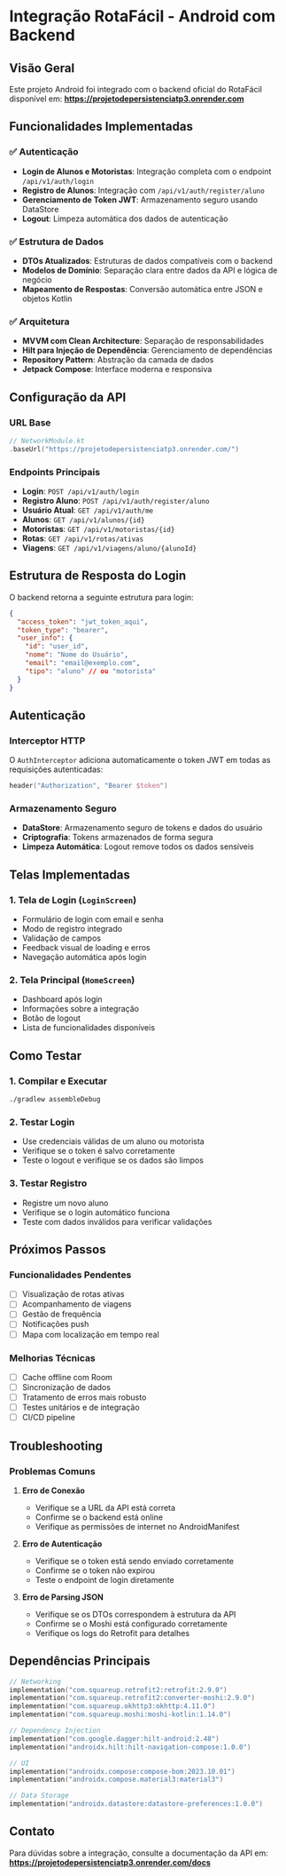 # Integração RotaFácil - Android com Backend

## Visão Geral

Este projeto Android foi integrado com o backend oficial do RotaFácil disponível em: **https://projetodepersistenciatp3.onrender.com**

## Funcionalidades Implementadas

### ✅ Autenticação
- **Login de Alunos e Motoristas**: Integração completa com o endpoint `/api/v1/auth/login`
- **Registro de Alunos**: Integração com `/api/v1/auth/register/aluno`
- **Gerenciamento de Token JWT**: Armazenamento seguro usando DataStore
- **Logout**: Limpeza automática dos dados de autenticação

### ✅ Estrutura de Dados
- **DTOs Atualizados**: Estruturas de dados compatíveis com o backend
- **Modelos de Domínio**: Separação clara entre dados da API e lógica de negócio
- **Mapeamento de Respostas**: Conversão automática entre JSON e objetos Kotlin

### ✅ Arquitetura
- **MVVM com Clean Architecture**: Separação de responsabilidades
- **Hilt para Injeção de Dependência**: Gerenciamento de dependências
- **Repository Pattern**: Abstração da camada de dados
- **Jetpack Compose**: Interface moderna e responsiva

## Configuração da API

### URL Base
```kotlin
// NetworkModule.kt
.baseUrl("https://projetodepersistenciatp3.onrender.com/")
```

### Endpoints Principais
- **Login**: `POST /api/v1/auth/login`
- **Registro Aluno**: `POST /api/v1/auth/register/aluno`
- **Usuário Atual**: `GET /api/v1/auth/me`
- **Alunos**: `GET /api/v1/alunos/{id}`
- **Motoristas**: `GET /api/v1/motoristas/{id}`
- **Rotas**: `GET /api/v1/rotas/ativas`
- **Viagens**: `GET /api/v1/viagens/aluno/{alunoId}`

## Estrutura de Resposta do Login

O backend retorna a seguinte estrutura para login:

```json
{
  "access_token": "jwt_token_aqui",
  "token_type": "bearer",
  "user_info": {
    "id": "user_id",
    "nome": "Nome do Usuário",
    "email": "email@exemplo.com",
    "tipo": "aluno" // ou "motorista"
  }
}
```

## Autenticação

### Interceptor HTTP
O `AuthInterceptor` adiciona automaticamente o token JWT em todas as requisições autenticadas:

```kotlin
header("Authorization", "Bearer $token")
```

### Armazenamento Seguro
- **DataStore**: Armazenamento seguro de tokens e dados do usuário
- **Criptografia**: Tokens armazenados de forma segura
- **Limpeza Automática**: Logout remove todos os dados sensíveis

## Telas Implementadas

### 1. Tela de Login (`LoginScreen`)
- Formulário de login com email e senha
- Modo de registro integrado
- Validação de campos
- Feedback visual de loading e erros
- Navegação automática após login

### 2. Tela Principal (`HomeScreen`)
- Dashboard após login
- Informações sobre a integração
- Botão de logout
- Lista de funcionalidades disponíveis

## Como Testar

### 1. Compilar e Executar
```bash
./gradlew assembleDebug
```

### 2. Testar Login
- Use credenciais válidas de um aluno ou motorista
- Verifique se o token é salvo corretamente
- Teste o logout e verifique se os dados são limpos

### 3. Testar Registro
- Registre um novo aluno
- Verifique se o login automático funciona
- Teste com dados inválidos para verificar validações

## Próximos Passos

### Funcionalidades Pendentes
- [ ] Visualização de rotas ativas
- [ ] Acompanhamento de viagens
- [ ] Gestão de frequência
- [ ] Notificações push
- [ ] Mapa com localização em tempo real

### Melhorias Técnicas
- [ ] Cache offline com Room
- [ ] Sincronização de dados
- [ ] Tratamento de erros mais robusto
- [ ] Testes unitários e de integração
- [ ] CI/CD pipeline

## Troubleshooting

### Problemas Comuns

1. **Erro de Conexão**
   - Verifique se a URL da API está correta
   - Confirme se o backend está online
   - Verifique as permissões de internet no AndroidManifest

2. **Erro de Autenticação**
   - Verifique se o token está sendo enviado corretamente
   - Confirme se o token não expirou
   - Teste o endpoint de login diretamente

3. **Erro de Parsing JSON**
   - Verifique se os DTOs correspondem à estrutura da API
   - Confirme se o Moshi está configurado corretamente
   - Verifique os logs do Retrofit para detalhes

## Dependências Principais

```kotlin
// Networking
implementation("com.squareup.retrofit2:retrofit:2.9.0")
implementation("com.squareup.retrofit2:converter-moshi:2.9.0")
implementation("com.squareup.okhttp3:okhttp:4.11.0")
implementation("com.squareup.moshi:moshi-kotlin:1.14.0")

// Dependency Injection
implementation("com.google.dagger:hilt-android:2.48")
implementation("androidx.hilt:hilt-navigation-compose:1.0.0")

// UI
implementation("androidx.compose:compose-bom:2023.10.01")
implementation("androidx.compose.material3:material3")

// Data Storage
implementation("androidx.datastore:datastore-preferences:1.0.0")
```

## Contato

Para dúvidas sobre a integração, consulte a documentação da API em:
**https://projetodepersistenciatp3.onrender.com/docs** 